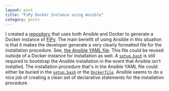 ```yaml
---
layout: post
title: "FiPy Docker Instance using Ansible"
category: posts
---
```


I created a [repository](https://github.com/wd15/fipy-dockerize) that
uses both Ansible and Docker to generate a Docker instance of
[FiPy](https://github.com/usnistgov/fipy). The main benefit of using
Ansible in this situation is that it makes the developer generate a
very clearly formatted file for the installation procedure. See,
[the Ansible YAML file](https://github.com/wd15/fipy-dockerize/blob/master/setup.yml). This
file could be reused outside of a Docker instance for installation as
well. A
[`setup.bash`](https://github.com/wd15/fipy-dockerize/blob/master/setup.bash)
is still required to bootstrap the Ansible installation in the event
that Ansible isn't installed.  The installation procedure that's in
the Ansible YAML file could either be buried in the
[`setup.bash`](https://github.com/wd15/fipy-dockerize/blob/master/setup.bash)
or the
[`Dockerfile`](https://github.com/wd15/fipy-dockerize/blob/master/Dockerfile). Ansible
seems to do a nice job of creating a clean set of declarative
statements for the installation procedure.
